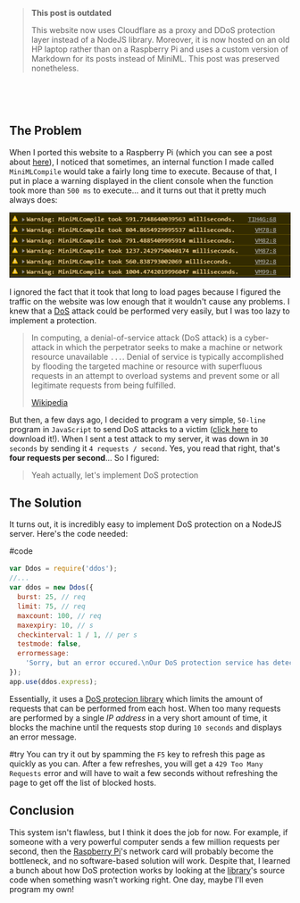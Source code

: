 > **This post is outdated**
>
> This website now uses Cloudflare as a proxy and DDoS protection layer instead of a NodeJS library. Moreover, it is now hosted on an old HP laptop rather than on a Raspberry Pi and uses a custom version of Markdown for its posts instead of MiniML. This post was preserved nonetheless.

&nbsp;

&nbsp;

## The Problem

When I ported this website to a Raspberry Pi (which you can see a post about [here](../Raspberry-Pi-Server/)), I noticed that sometimes, an internal function I made called `MiniMLCompile` would take a fairly long time to execute. Because of that, I put in place a warning displayed in the client console when the function took more than `500 ms` to execute... and it turns out that it pretty much always does:

![](./warnings.png)

I ignored the fact that it took that long to load pages because I figured the traffic on the website was low enough that it wouldn't cause any problems. I knew that a [DoS](https://en.wikipedia.org/wiki/Denial-of-service_attack) attack could be performed very easily, but I was too lazy to implement a protection.

> In computing, a denial-of-service attack (DoS attack) is a cyber-attack in which the perpetrator seeks to make a machine or network resource unavailable `...`. Denial of service is typically accomplished by flooding the targeted machine or resource with superfluous requests in an attempt to overload systems and prevent some or all legitimate requests from being fulfilled.
>
> [Wikipedia](https://en.wikipedia.org/wiki/Denial-of-service_attack)

But then, a few days ago, I decided to program a very simple, `50-line` program in `JavaScript` to send DoS attacks to a victim ([click here](./Website%20DoS.js) to download it!). When I sent a test attack to my server, it was down in `30 seconds` by sending it `4 requests / second`. Yes, you read that right, that's **four requests per second**... So I figured:

> Yeah actually, let's implement DoS protection

## The Solution

It turns out, it is incredibly easy to implement DoS protection on a NodeJS server. Here's the code needed:

#code

```javascript
var Ddos = require('ddos');
//...
var ddos = new Ddos({
  burst: 25, // req
  limit: 75, // req
  maxcount: 100, // req
  maxexpiry: 10, // s
  checkinterval: 1 / 1, // per s
  testmode: false,
  errormessage:
    'Sorry, but an error occured.\nOur DoS protection service has detected unusual activity from your system. Please try again later.',
});
app.use(ddos.express);
```

Essentially, it uses a [DoS protecion library](https://www.npmjs.com/package/ddos) which limits the amount of requests that can be performed from each host. When too many requests are performed by a single _IP address_ in a very short amount of time, it blocks the machine until the requests stop during `10 seconds` and displays an error message.

#try
You can try it out by spamming the `F5` key to refresh this page as quickly as you can. After a few refreshes, you will get a `429 Too Many Requests` error and will have to wait a few seconds without refreshing the page to get off the list of blocked hosts.

## Conclusion

This system isn't flawless, but I think it does the job for now. For example, if someone with a very powerful computer sends a few million requests per second, then the [Raspberry Pi](../Raspberry-Pi-Server/)'s network card will probably become the bottleneck, and no software-based solution will work. Despite that, I learned a bunch about how DoS protection works by looking at the [library](https://www.npmjs.com/package/ddos)'s source code when something wasn't working right. One day, maybe I'll even program my own!

